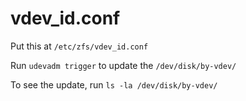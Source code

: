 # vdev_id.conf

Put this at `/etc/zfs/vdev_id.conf`

Run `udevadm trigger` to update the `/dev/disk/by-vdev/`

To see the update, run `ls -la /dev/disk/by-vdev/`
